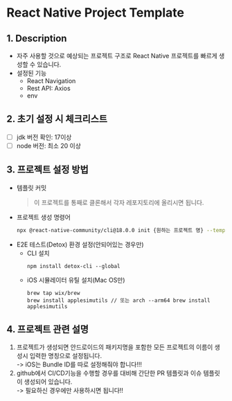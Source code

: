 # React Native Project Template

## 1. Description

- 자주 사용할 것으로 예상되는 프로젝트 구조로 React Native 프로젝트를 빠르게 생성할 수 있습니다.
- 설정된 기능
  - React Navigation
  - Rest API: Axios
  - env

## 2. 초기 설정 시 체크리스트

- [ ] jdk 버전 확인: 17이상
- [ ] node 버전: 최소 20 이상

## 3. 프로젝트 설정 방법

- 템플릿 커밋  
  > 이 프로젝트를 통째로 클론해서 각자 레포지토리에 올리시면 됩니다.
- 프로젝트 생성 명령어
  ```bash
  npx @react-native-community/cli@18.0.0 init {원하는 프로젝트 명} --template {템플릿이 저장된 git 레포 경로}
  ```
- E2E 테스트(Detox) 환경 설정(안되어있는 경우만)
    - CLI 설치
      ```
      npm install detox-cli --global
      ```
   - iOS 시뮬레이터 유틸 설치(Mac OS만)
     ```
     brew tap wix/brew
     brew install applesimutils // 또는 arch --arm64 brew install applesimutils
     ```

## 4. 프로젝트 관련 설명

1. 프로젝트가 생성되면 안드로이드의 패키지명을 포함한 모든 프로젝트의 이름이 생성시 입력한 명칭으로 설정됩니다.  
   -> iOS는 Bundle ID를 따로 설정해줘야 합니다!!!
2. github에서 CI/CD기능을 수행할 경우를 대비해 간단한 PR 템플릿과 이슈 템플릿이 생성되어 있습니다.  
   -> 필요하신 경우에만 사용하시면 됩니다!!

<!-- ## 5. 라이선스 정보
MIT Licence -->